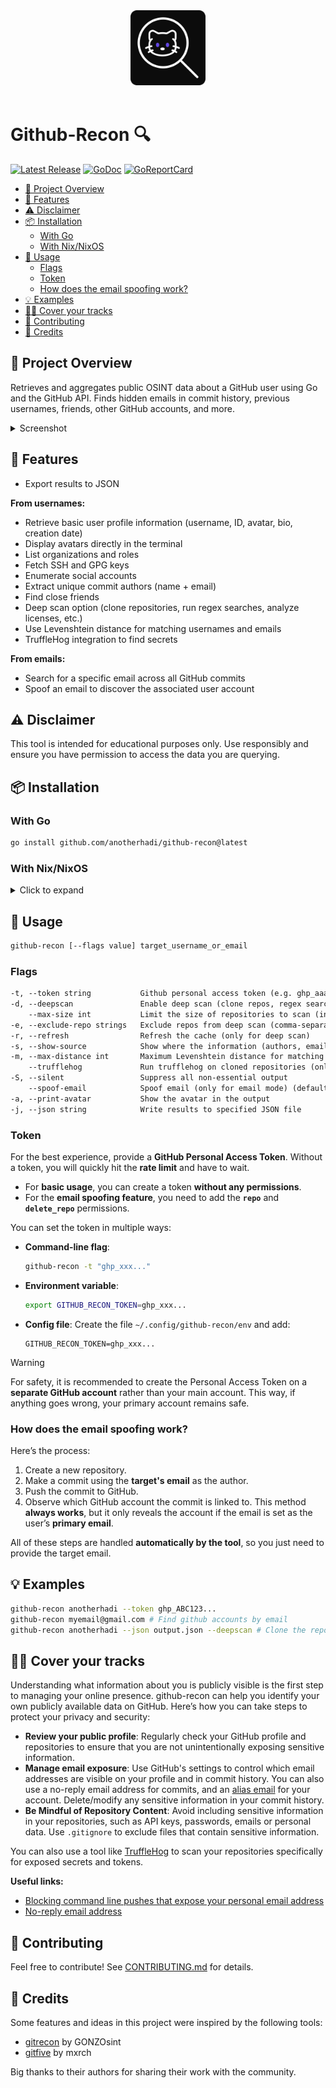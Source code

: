 <div align="center">
    <img src="https://raw.githubusercontent.com/anotherhadi/github-recon/main/.github/assets/logo.png" width="120px" />
</div>

<br>

# Github-Recon 🔍

<p>
    <a href="https://github.com/anotherhadi/github-recon/releases"><img src="https://img.shields.io/github/release/anotherhadi/github-recon.svg" alt="Latest Release"></a>
    <a href="https://pkg.go.dev/github.com/anotherhadi/github-recon?tab=doc"><img src="https://godoc.org/github.com/anotherhadi/github-recon?status.svg" alt="GoDoc"></a>
    <a href="https://goreportcard.com/report/github.com/anotherhadi/github-recon"><img src="https://goreportcard.com/badge/github.com/anotherhadi/github-recon" alt="GoReportCard"></a>
</p>

- [🧾 Project Overview](#-project-overview)
- [🚀 Features](#-features)
- [⚠️ Disclaimer](#%EF%B8%8F-disclaimer)
- [📦 Installation](#-installation)
  - [With Go](#with-go)
  - [With Nix/NixOS](#with-nixnixos)
- [🧪 Usage](#-usage)
  - [Flags](#flags)
  - [Token](#token)
  - [How does the email spoofing work?](#how-does-the-email-spoofing-work)
- [💡 Examples](#-examples)
- [🕵️‍♂️ Cover your tracks](#%EF%B8%8F%EF%B8%8F-cover-your-tracks)
- [🤝 Contributing](#-contributing)
- [🙏 Credits](#-credits)

## 🧾 Project Overview

Retrieves and aggregates public OSINT data about a GitHub user using Go and the
GitHub API. Finds hidden emails in commit history, previous usernames, friends,
other GitHub accounts, and more.

<details>
<summary>Screenshot</summary>
<img src="https://raw.githubusercontent.com/anotherhadi/github-recon/main/.github/assets/example.png" alt="example screenshot">
</details>

## 🚀 Features

- Export results to JSON

**From usernames:**

- Retrieve basic user profile information (username, ID, avatar, bio, creation
  date)
- Display avatars directly in the terminal
- List organizations and roles
- Fetch SSH and GPG keys
- Enumerate social accounts
- Extract unique commit authors (name + email)
- Find close friends
- Deep scan option (clone repositories, run regex searches, analyze licenses,
  etc.)
- Use Levenshtein distance for matching usernames and emails
- TruffleHog integration to find secrets

**From emails:**

- Search for a specific email across all GitHub commits
- Spoof an email to discover the associated user account

## ⚠️ Disclaimer

This tool is intended for educational purposes only. Use responsibly and ensure
you have permission to access the data you are querying.

## 📦 Installation

### With Go

```bash
go install github.com/anotherhadi/github-recon@latest
```

### With Nix/NixOS

<details>
<summary>Click to expand</summary>

**From anywhere (using the repo URL):**

```bash
nix run github:anotherhadi/github-recon -- [--flags value] target_username_or_email
```

**Permanent Installation:**

```bash
# add the flake to your flake.nix
{
  inputs = {
    github-recon.url = "github:anotherhadi/github-recon";
  };
}

# then add it to your packages
environment.systemPackages = with pkgs; [ # or home.packages
  inputs.github-recon.defaultPackage.${pkgs.system}
];
```

</details>

## 🧪 Usage

```bash
github-recon [--flags value] target_username_or_email
```

### Flags

```txt
-t, --token string           Github personal access token (e.g. ghp_aaa...). Can also be set via GITHUB_RECON_TOKEN environment variable. You also need to set the token in $HOME/.config/github-recon/env file if you want to use this tool without passing the token every time. (default "null")
-d, --deepscan               Enable deep scan (clone repos, regex search, analyse licenses, etc.)
    --max-size int           Limit the size of repositories to scan (in MB) (only for deep scan) (default 150)
-e, --exclude-repo strings   Exclude repos from deep scan (comma-separated list, only for deep scan)
-r, --refresh                Refresh the cache (only for deep scan)
-s, --show-source            Show where the information (authors, emails, etc) were found (only for deep scan)
-m, --max-distance int       Maximum Levenshtein distance for matching usernames & emails (only for deep scan) (default 20)
    --trufflehog             Run trufflehog on cloned repositories (only for deep scan) (default true)
-S, --silent                 Suppress all non-essential output
    --spoof-email            Spoof email (only for email mode) (default true)
-a, --print-avatar           Show the avatar in the output
-j, --json string            Write results to specified JSON file
```

### Token

For the best experience, provide a **GitHub Personal Access Token**. Without a
token, you will quickly hit the **rate limit** and have to wait.

- For **basic usage**, you can create a token **without any permissions**.
- For the **email spoofing feature**, you need to add the **`repo`** and
  **`delete_repo`** permissions.

You can set the token in multiple ways:

- **Command-line flag**:

  ```bash
  github-recon -t "ghp_xxx..."
  ```

- **Environment variable**:

  ```bash
  export GITHUB_RECON_TOKEN=ghp_xxx...
  ```

- **Config file**: Create the file `~/.config/github-recon/env` and add:

  ```env
  GITHUB_RECON_TOKEN=ghp_xxx...
  ```

> [!WARNING]
> For safety, it is recommended to create the Personal Access Token on a
> **separate GitHub account** rather than your main account. This way, if
> anything goes wrong, your primary account remains safe.

### How does the email spoofing work?

Here’s the process:

1. Create a new repository.
2. Make a commit using the **target's email** as the author.
3. Push the commit to GitHub.
4. Observe which GitHub account the commit is linked to. This method **always
   works**, but it only reveals the account if the email is set as the user’s
   **primary email**.

All of these steps are handled **automatically by the tool**, so you just need
to provide the target email.

## 💡 Examples

```bash
github-recon anotherhadi --token ghp_ABC123...
github-recon myemail@gmail.com # Find github accounts by email
github-recon anotherhadi --json output.json --deepscan # Clone the repo and search for leaked email
```

## 🕵️‍♂️ Cover your tracks

Understanding what information about you is publicly visible is the first step
to managing your online presence. github-recon can help you identify your own
publicly available data on GitHub. Here’s how you can take steps to protect your
privacy and security:

- **Review your public profile**: Regularly check your GitHub profile and
  repositories to ensure that you are not unintentionally exposing sensitive
  information.
- **Manage email exposure**: Use GitHub's settings to control which email
  addresses are visible on your profile and in commit history. You can also use
  a no-reply email address for commits, and an
  [alias email](https://proton.me/support/addresses-and-aliases) for your
  account. Delete/modify any sensitive information in your commit history.
- **Be Mindful of Repository Content**: Avoid including sensitive information in
  your repositories, such as API keys, passwords, emails or personal data. Use
  `.gitignore` to exclude files that contain sensitive information.

You can also use a tool like [TruffleHog](github.com/trufflesecurity/trufflehog)
to scan your repositories specifically for exposed secrets and tokens.

**Useful links:**

- [Blocking command line pushes that expose your personal email address](https://docs.github.com/en/account-and-profile/setting-up-and-managing-your-personal-account-on-github/managing-email-preferences/blocking-command-line-pushes-that-expose-your-personal-email-address)
- [No-reply email address](https://docs.github.com/en/account-and-profile/setting-up-and-managing-your-personal-account-on-github/managing-email-preferences/setting-your-commit-email-address)

## 🤝 Contributing

Feel free to contribute! See [CONTRIBUTING.md](CONTRIBUTING.md) for details.

## 🙏 Credits

Some features and ideas in this project were inspired by the following tools:

- [gitrecon](https://github.com/GONZOsint/gitrecon) by GONZOsint
- [gitfive](https://github.com/mxrch/gitfive) by mxrch

Big thanks to their authors for sharing their work with the community.
